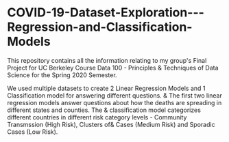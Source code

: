 # COVID-19-Dataset-Exploration---Regression-and-Classification-Models
This repository contains all the information relating to my group's Final Project for UC Berkeley Course Data 100 - Principles &amp; Techniques of Data Science for the Spring 2020 Semester.

We used multiple datasets to create 2 Linear Regression Models and 1 Classification model for answering different questions. &amp;
The first two linear regression models answer questions about how the deaths are spreading in different states and counties. The &amp; classification model categorizes different countries in different risk category levels - Community Transmssion (High Risk), Clusters of&amp; Cases (Medium Risk) and Sporadic Cases (Low Risk).
